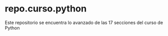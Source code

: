 # repo.curso.python
Este repositorio se encuentra lo avanzado de las 17 secciones del curso de Python 
